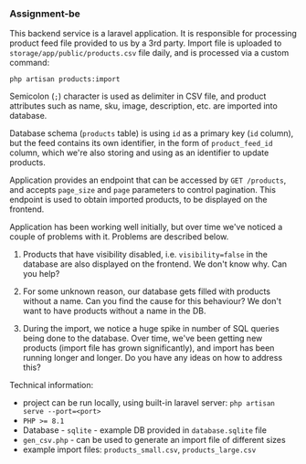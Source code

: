 ### Assignment-be

This backend service is a laravel application. It is responsible for processing product feed file provided to us by a
3rd party. Import file is uploaded to `storage/app/public/products.csv` file daily, and is
processed via a custom command:

```
php artisan products:import
```

Semicolon (`;`) character is used as delimiter in CSV file, and product attributes such as name, sku, image,
description, etc.
are imported into database.

Database schema (`products` table) is using `id` as a primary key (`id` column), but the feed contains its own identifier, in the
form of `product_feed_id` column, which we're also storing and using as an identifier to update products.

Application provides an endpoint that can be accessed by `GET /products`, and accepts `page_size` and `page` parameters
to control pagination. This endpoint is used to obtain imported products, to be displayed on the frontend.

Application has been working well initially, but over time we've noticed a couple of problems with it.
Problems are described below.

1. Products that have visibility disabled, i.e. `visibility=false` in the database are also displayed on the frontend. We don't know why. Can you help?

2. For some unknown reason, our database gets filled with products without a name. Can you find the cause for this behaviour? We don't want to have products without a name in the DB.

3. During the import, we notice a huge spike in number of SQL queries being done to the database. Over time, we've been
   getting new products (import file has grown significantly), and import has been running longer and longer. Do you
   have any ideas on how to address this?

Technical information:

-   project can be run locally, using built-in laravel server:
    `php artisan serve --port=<port>`
-   `PHP >= 8.1`
-   Database - `sqlite` - example DB provided in `database.sqlite` file
-   `gen_csv.php` - can be used to generate an import file of different sizes
-   example import files: `products_small.csv`, `products_large.csv`
